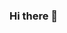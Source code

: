 ### Hi there 👋

<!--
**RumezaFatima/RumezaFatima** is a ✨ _special_ ✨ repository because its `README.md` (this file) appears on your GitHub profile.

Here are some ideas to get you started:

- 🔭 I’m currently working in **DeZen Technologies**
- 🌱 I’m currently learning **Data Science**
- 👯 I’m looking to collaborate on **Front-end projects**
- 💬 Ask me about **Frontend, Java** 
- 📫 How to reach me: **rumezafatima.rf@gmail.com**
- ⚡ Fun fact: **tounge is the strongest muscle in human body**
-->
